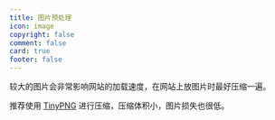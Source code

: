 ```yaml
---
title: 图片预处理
icon: image
copyright: false
comment: false
card: true
footer: false
---
```

较大的图片会非常影响网站的加载速度，在网站上放图片时最好压缩一遍。

推荐使用 [TinyPNG](https://tinypng.com/) 进行压缩，压缩体积小，图片损失也很低。
